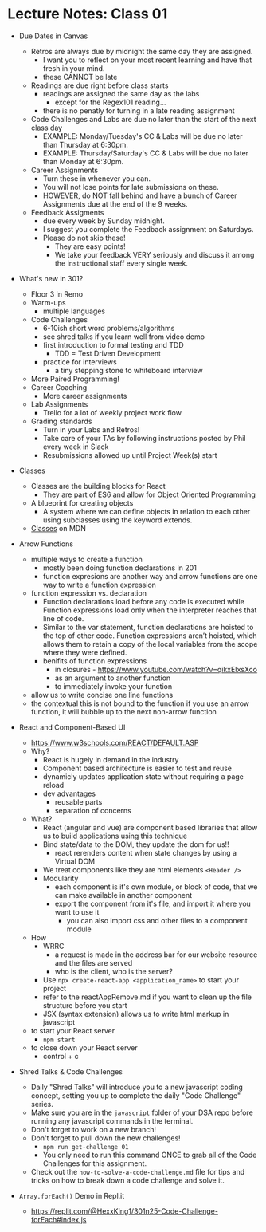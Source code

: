 # Lecture Notes: Class 01

- Due Dates in Canvas
  - Retros are always due by midnight the same day they are assigned.
    - I want you to reflect on your most recent learning and have that fresh in your mind.
    - these CANNOT be late
  - Readings are due right before class starts
    - readings are assigned the same day as the labs
      - except for the Regex101 reading...
    - there is no penatly for turning in a late reading assignment
  - Code Challenges and Labs are due no later than the start of the next class day
    - EXAMPLE: Monday/Tuesday's CC & Labs will be due no later than Thursday at 6:30pm.
    - EXAMPLE: Thursday/Saturday's CC & Labs will be due no later than Monday at 6:30pm.
  - Career Assignments
    - Turn these in whenever you can.
    - You will not lose points for late submissions on these.
    - HOWEVER, do NOT fall behind and have a bunch of Career Assignments due at the end of the 9 weeks.
  - Feedback Assigments
    - due every week by Sunday midnight.
    - I suggest you complete the Feedback assignment on Saturdays.
    - Please do not skip these!
      - They are easy points!
      - We take your feedback VERY seriously and discuss it among the instructional staff every single week.

- What's new in 301?
  - Floor 3 in Remo
  - Warm-ups
    - multiple languages
  - Code Challenges
    - 6-10ish short word problems/algorithms
    - see shred talks if you learn well from video demo
    - first introduction to formal testing and TDD
      - TDD = Test Driven Development
    - practice for interviews
      - a tiny stepping stone to whiteboard interview
  - More Paired Programming!
  - Career Coaching
    - More career assignments
  - Lab Assignments
    - Trello for a lot of weekly project work flow
  - Grading standards
    - Turn in your Labs and Retros!
    - Take care of your TAs by following instructions posted by Phil every week in Slack
    - Resubmissions allowed up until Project Week(s) start

- Classes
  - Classes are the building blocks for React
    - They are part of ES6 and allow for Object Oriented Programming
  - A blueprint for creating objects
    - A system where we can define objects in relation to each other using subclasses using the keyword extends.
  - [Classes](https://developer.mozilla.org/en-US/docs/Web/JavaScript/Reference/Classes) on MDN

- Arrow Functions
  - multiple ways to create a function
    - mostly been doing function declarations in 201
    - function expresions are another way and arrow functions are one way to write a function expression
  - function expression vs. declaration
    - Function declarations load before any code is executed while Function expressions load only when the interpreter reaches that line of code.
    - Similar to the var statement, function declarations are hoisted to the top of other code. Function expressions aren’t hoisted, which allows them to retain a copy of the local variables from the scope where they were defined.
    - benifits of function expressions
      - in closures - <https://www.youtube.com/watch?v=qikxEIxsXco>
      - as an argument to another function
      - to immediately invoke your function
  - allow us to write concise one line functions
  - the contextual this is not bound to the function if you use an arrow function, it will bubble up to the next non-arrow function

- React and Component-Based UI
  - <https://www.w3schools.com/REACT/DEFAULT.ASP>
  - Why?
    - React is hugely in demand in the industry
    - Component based architecture is easier to test and reuse
    - dynamicly updates application state without requiring a page reload
    - dev advantages
      - reusable parts
      - separation of concerns
  - What?
    - React (angular and vue) are component based libraries that allow us to build applications using this technique
    - Bind state/data to the DOM, they update the dom for us!!
      - react rerenders content when state changes by using a Virtual DOM
    - We treat components like they are html elements `<Header />`
    - Modularity
      - each component is it's own module, or block of code, that we can make available in another component
      - export the component from it's file, and import it where you want to use it
        - you can also import css and other files to a component module
  - How
    - WRRC
      - a request is made in the address bar for our website resource and the files are served
      - who is the client, who is the server?
    - Use `npx create-react-app <application_name>` to start your project
    - refer to the reactAppRemove.md if you want to clean up the file structure before you start
    - JSX (syntax extension) allows us to write html markup in javascript
  - to start your React server
    - `npm start`
  - to close down your React server
    - control + c

- Shred Talks & Code Challenges
  - Daily "Shred Talks" will introduce you to a new javascript coding concept, setting you up to complete the daily "Code Challenge" series.
  - Make sure you are in the `javascript` folder of your DSA repo before running any javascript commands in the terminal.
  - Don't forget to work on a new branch!
  - Don't forget to pull down the new challenges!
    - `npm run get-challenge 01`
    - You only need to run this command ONCE to grab all of the Code Challenges for this assignment.
  - Check out the `how-to-solve-a-code-challenge.md` file for tips and tricks on how to break down a code challenge and solve it.

- `Array.forEach()` Demo in Repl.it
  - <https://replit.com/@HexxKing1/301n25-Code-Challenge-forEach#index.js>
